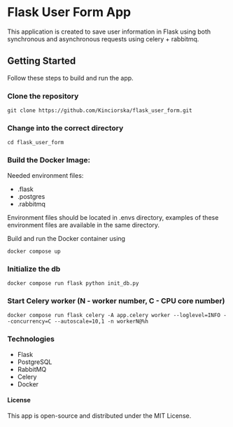 # Flask User Form App

This application is created to save user information in Flask using both synchronous and asynchronous requests using celery + rabbitmq. 


## Getting Started

Follow these steps to build and run the app.


### Clone the repository
```
git clone https://github.com/Kinciorska/flask_user_form.git
```

### Change into the correct directory
```
cd flask_user_form
```

### Build the Docker Image:

   Needed environment files:

- .flask
- .postgres
- .rabbitmq

Environment files should be located in .envs directory, examples of these environment files are available in the same directory.
 
Build and run the Docker container using
```
docker compose up
```
### Initialize the db
``` 
docker compose run flask python init_db.py
```
### Start Celery worker (N - worker number, C - CPU core number)
``` 
docker compose run flask celery -A app.celery worker --loglevel=INFO --concurrency=C --autoscale=10,1 -n workerN@%h
```
   
### Technologies
- Flask
- PostgreSQL
- RabbitMQ
- Celery
- Docker

#### License
This app is open-source and distributed under the MIT License.
